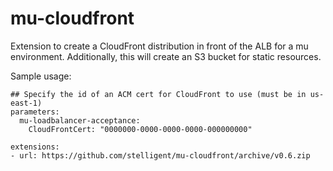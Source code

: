 # mu-cloudfront
Extension to create a CloudFront distribution in front of the ALB for a mu environment.  Additionally, this will create an S3 bucket for static resources.

Sample usage: 

```
## Specify the id of an ACM cert for CloudFront to use (must be in us-east-1)
parameters:
  mu-loadbalancer-acceptance:
    CloudFrontCert: "0000000-0000-0000-0000-000000000"

extensions:
- url: https://github.com/stelligent/mu-cloudfront/archive/v0.6.zip
```



